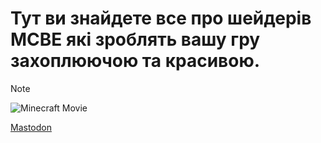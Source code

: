 # Тут ви знайдете все про шейдерів MCBE які зроблять вашу гру захоплюючою та красивою.
> [!NOTE]
> ![Minecraft Movie](https://uzvarua.github.io/renderdragonshaders/Screenshot_20241002_160434.jpg)

<a rel="me" href="https://social.kyiv.dcomm.net.ua/@minecraft_bedrock">Mastodon</a>

